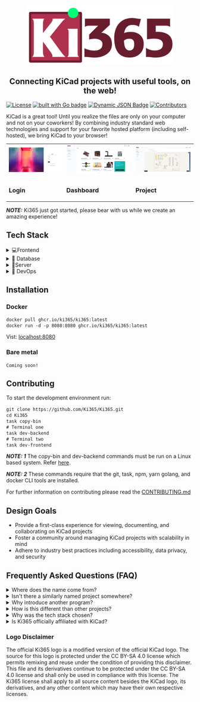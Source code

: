 <div align=center>
  <img src="logos/large/ki365_logo_hi_res_transparent.png" alt="Ki365 logo" width="400" height="auto" />
  <h2>Connecting KiCad projects with useful tools, on the web!</h2>
</div>
  
[![License](https://img.shields.io/badge/License-Apache_2.0-blue.svg)](https://opensource.org/licenses/Apache-2.0)
[![built with Go badge](https://img.shields.io/badge/built_with-Go-367B99.svg)](https://go.dev/talks/2012/splash.article)
[![Dynamic JSON Badge](https://img.shields.io/badge/dynamic/json?url=https%3A%2F%2Fipitio.github.io%2Fbackage%Ki365%2FKi365%2FKi365.json&query=%24.downloads&style=flat-square&label=ghcr%20pulls&logo=github&label=Pulls)](https://github.com/ki365/Ki365/pkgs/container/ki365)
[![Contributors](https://img.shields.io/github/contributors/ki365/ki365)](https://github.com/ki365/ki365/graphs/contributors)

KiCad is a great tool! Until you realize the files are only on your computer and not on your coworkers! By combining industry standard web technologies and support for your favorite hosted platform (including self-hosted), we bring KiCad to your browser! 

<div align=center>
  <table>
    <tr>
      <td>
        <img src="images/login.png" alt="Ki365 login page" width="400" height="auto" />
      </td>
      <td>
        <img src="images/dashboard.png" alt="Ki365 dashboard page" width="400" height="auto" />
      </td>
      <td>
        <img src="images/project.png" alt="Ki365 project page" width="400" height="auto" />
      </td>
    </tr>
    <tr>
      <td>
        <h3>Login</h3>
      </td>
      <td>
        <h3>Dashboard</h3>
      </td>
      <td>
        <h3>Project</h3>
      </td>
    </tr>
    </table>
</div>

**_NOTE:_** Ki365 just got started, please bear with us while we create an amazing experience!

## Tech Stack

<details>
  <summary>💻Frontend</summary>
  <ui>
    <li><a href="https://react.dev/">React</a></li>
    <li><a href="https://yarnpkg.com/">Yarn</a></li>
    <li><a href="https://tailwindcss.com/">Tailwind CSS</a></li>
    <li><a href="https://vitejs.dev/">Vite</a></li>
    <li><a href="https://radix-ui.com/">Radix, through ShadCN</a></li>
    <li><a href="https://threejs.org/">Three.js</a></li>
    <li><a href="https://kicanvas.org/">KiCanvas</a></li>
  </ui>
</details>

<details>
  <summary>🔢 Database</summary>
  <ui>
    <li><a href="https://github.com/ostafen/clover">CloverDB: Internal database</a></li>
    <li><a href="https://github.com/etcd-io/bbolt">bbolt: CloverDB key-value store</a></li>
    <li><a href="https://authzed.com/">AuthZed: Authorization</a></li>
  </ui>
</details>

<details>
  <summary>📱Server</summary>
  <ui>
    <li><a href="https://go.dev/">Golang</a></li>
    <li><a href="https://gorilla.github.io/">Gorilla</a></li>
    <li><a href="https://keratin.github.io/">AuthN</a></li>
  </ui>
</details>

<details>
  <summary>🚀 DevOps</summary>
  <ui>
    <li><a href="https://taskfile.dev/">Task</a></li>
    <li><a href="https://github.com/h2non/gock">Gock</a></li>
  </ui>
</details>

## Installation

### Docker
```
docker pull ghcr.io/ki365/ki365:latest
docker run -d -p 8080:8080 ghcr.io/ki365/ki365:latest
```
Vist: [localhost:8080](http://localhost:8080)

### Bare metal
```
Coming soon!
```

## Contributing

To start the development environment run:

```
git clone https://github.com/Ki365/Ki365.git
cd Ki365
task copy-bin
# Terminal one
task dev-backend
# Terminal two
task dev-frontend
```
**_NOTE: 1_** The copy-bin and dev-backend commands must be run on a Linux based system. Refer [here](https://github.com/Ki365/Ki365/issues/1).

**_NOTE: 2_** These commands require that the git, task, npm, yarn golang, and docker CLI tools are installed. 

For further information on contributing please read the [CONTRIBUTING.md](https://github.com/Ki365/Ki365/blob/main/CONTRIBUTING.md)

## Design Goals
- Provide a first-class experience for viewing, documenting, and collaborating on KiCad projects
- Foster a community around managing KiCad projects with scalability in mind
- Adhere to industry best practices including accessibility, data privacy, and security

## Frequently Asked Questions (FAQ)

<details>
  <summary>Where does the name come from?</summary>
  To continue the trend of using the suffix 365 to describe "a web enabled platform for sharing content," Ki365 was formed to bring KiCad projects onto the web!
</details>

<details>
  <summary> Isn't there a similarly named project somewhere?</summary>
  Yes, to give credit where credit is due, there was an organization which existed with same name on GitLab but has seen, up to now, little community collaboration
</details>

<details>
  <summary>Why introduce another program?</summary>
  By introducing a new program, we are able to build a product with a fresh stack and with community support! We are excited to bring KiCad to the web!
</details>

<details>
  <summary>How is this different than other projects?</summary>
  Ki365 brings KiCad projects to the web through modern technologies and best practices. This includes great documentation, DevOps, and community support.
</details>

<details>
  <summary>Why was the tech stack chosen?</summary>
  To bring KiCad to the web, many customer stories needed to be met. To meet this goal, we made specific decisions on the tech stack to balance performance, community familiarity, and reliability. If someone knows of a change to the tech stack to help bring us closer to this goal, please, create an issue!
</details>

<details>
  <summary>Is Ki365 officially affiliated with KiCad?</summary>
  No, Ki365 is not officially affiliated with KiCad. Although we strive to create a prominent software ecosystem with KiCad and other tools, we also want to respect the projects and branding of these tools. We hope the remixing of KiCad's branding can uplift both projects in a fair and equitable manner.
</details>

### Logo Disclaimer
The official Ki365 logo is a modified version of the official KiCad logo. The source for this logo is protected under the CC BY-SA 4.0 license which permits remixing and reuse under the condition of providing this disclaimer. This file and its derivatives continue to be protected under the CC BY-SA 4.0 license and shall only be used in compliance with this license. The Ki365 license shall apply to all source content besides the KiCad logo, its derivatives, and any other content which may have their own respective licenses.
